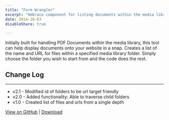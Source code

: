 ```yaml
---
title: "Form Wrangler"
excerpt: "Umbraco component for listing documents within the media library."
date: 2014-10-03
disableShare: true

---
```


Initially built for handling PDF Documents within the media library, this tool can help display documents onto your website in a snap.
Creates a list of the name and URL for files within a specified media library folder. Simply choose the folder you wish to start from and the code does the rest.

## Change Log

---

- v2.1 - Modified id of folders to be url target friendly
- v2.0 - Added functionality: Able to traverse child folders
- v1.0 - Created list of files and urls from a single depth


[View on GitHub](https://github.com/mcmullengreg/formWrangler) | [Download](https://our.umbraco.org/projects/collaboration/form-wrangler/)